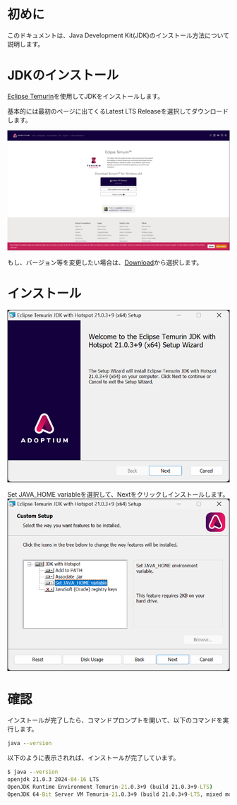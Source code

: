 # 初めに
このドキュメントは、Java Development Kit(JDK)のインストール方法について説明します。

# JDKのインストール
[Eclipse Temurin](https://adoptium.net/temurin/)を使用してJDKをインストールします。

基本的には最初のページに出てくるLatest LTS Releaseを選択してダウンロードします。

![img.png](./static/img.png)

もし、バージョン等を変更したい場合は、[Download](https://adoptium.net/releases.html)から選択します。

# インストール
![img_1.png](./static/img_1.png)

Set JAVA_HOME variableを選択して、Nextをクリックしインストールします。
![img_2.png](./static/img_2.png)

# 確認

インストールが完了したら、コマンドプロンプトを開いて、以下のコマンドを実行します。
```cmd
java --version
```

以下のように表示されれば、インストールが完了しています。
```cmd
$ java --version
openjdk 21.0.3 2024-04-16 LTS
OpenJDK Runtime Environment Temurin-21.0.3+9 (build 21.0.3+9-LTS)
OpenJDK 64-Bit Server VM Temurin-21.0.3+9 (build 21.0.3+9-LTS, mixed mode, sharing)
```

